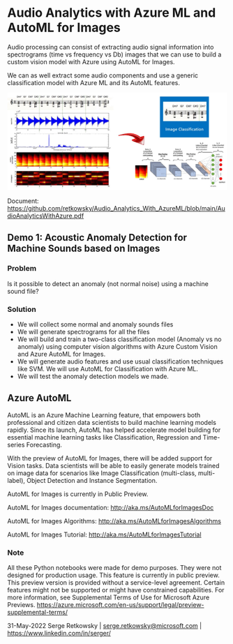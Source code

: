 # Audio Analytics with Azure ML and AutoML for Images

Audio processing can consist of extracting audio signal information into spectrograms (time vs frequency vs Db) images that we can use to build a custom vision model with Azure using AutoML for Images. 

We can as well extract some audio components and use a generic classification model with Azure ML and its AutoML features.

<img src="image.jpg">

Document:
https://github.com/retkowsky/Audio_Analytics_With_AzureML/blob/main/AudioAnalyticsWithAzure.pdf

## Demo 1: Acoustic Anomaly Detection for Machine Sounds based on Images

### Problem
Is it possible to detect an anomaly (not normal noise) using a machine sound file?

### Solution
- We will collect some normal and anomaly sounds files
- We will generate spectrograms for all the files 
- We will build and train a two-class classification model (Anomaly vs no anomaly) using computer vision algorithms with Azure Custom Vision and Azure AutoML for Images.
- We will generate audio features and use usual classification techniques like SVM. We will use AutoML for Classification with Azure ML.
- We will test the anomaly detection models we made.

## Azure AutoML
AutoML is an Azure Machine Learning feature, that empowers both professional and citizen data scientists to build machine learning models rapidly. Since its launch, AutoML has helped accelerate model building for essential machine learning tasks like Classification, Regression and Time-series Forecasting.

With the preview of AutoML for Images, there will be added support for Vision tasks. Data scientists will be able to easily generate models trained on image data for scenarios like Image Classification (multi-class, multi-label), Object Detection and Instance Segmentation.

AutoML for Images is currently in Public Preview.

AutoML for Images documentation:
http://aka.ms/AutoMLforImagesDoc

AutoML for Images Algorithms:
http://aka.ms/AutoMLforImagesAlgorithms

AutoML for Images Tutorial:
http://aka.ms/AutoMLforImagesTutorial

### Note
All these Python notebooks were made for demo purposes. They were not designed for production usage. This feature is currently in public preview. This preview version is provided without a service-level agreement. Certain features might not be supported or might have constrained capabilities. For more information, see Supplemental Terms of Use for Microsoft Azure Previews. https://azure.microsoft.com/en-us/support/legal/preview-supplemental-terms/

31-May-2022
Serge Retkowsky | serge.retkowsky@microsoft.com | https://www.linkedin.com/in/serger/
